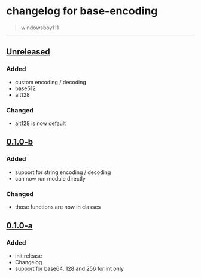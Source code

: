# changelog for base-encoding
> windowsboy111

---
## [Unreleased]
### Added
- custom encoding / decoding
- base512
- alt128
### Changed
- alt128 is now default

## [0.1.0-b]
### Added
- support for string encoding / decoding
- can now run module directly
### Changed
- those functions are now in classes

## [0.1.0-a]
### Added
- init release
- Changelog
- support for base64, 128 and 256 for int only


[Unreleased]:   https://github.com/windowsboy111/base-encoding/compare/0.1.0-b...HEAD   
[0.1.0-b]:      https://github.com/windowsboy111/base-encoding/compare/0.1.0-a...0.1.0-b
[0.1.0-a]:      https://github.com/windowsboy111/base-encoding/releases/tag/0.1.0-a
